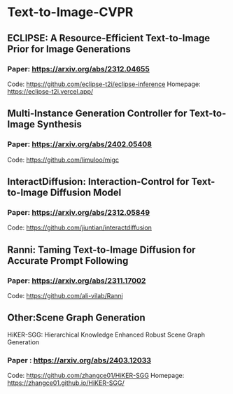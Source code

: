# Text-to-Image-CVPR

## ECLIPSE: A Resource-Efficient Text-to-Image Prior for Image Generations
### Paper: https://arxiv.org/abs/2312.04655
Code: https://github.com/eclipse-t2i/eclipse-inference
Homepage: https://eclipse-t2i.vercel.app/

## Multi-Instance Generation Controller for Text-to-Image Synthesis
### Paper: https://arxiv.org/abs/2402.05408
Code: https://github.com/limuloo/migc

## InteractDiffusion: Interaction-Control for Text-to-Image Diffusion Model
### Paper: https://arxiv.org/abs/2312.05849
Code: https://github.com/jiuntian/interactdiffusion

## Ranni: Taming Text-to-Image Diffusion for Accurate Prompt Following
### Paper: https://arxiv.org/abs/2311.17002
Code: https://github.com/ali-vilab/Ranni

## Other:Scene Graph Generation
HiKER-SGG: Hierarchical Knowledge Enhanced Robust Scene Graph Generation
### Paper : https://arxiv.org/abs/2403.12033
Code: https://github.com/zhangce01/HiKER-SGG
Homepage: https://zhangce01.github.io/HiKER-SGG/
